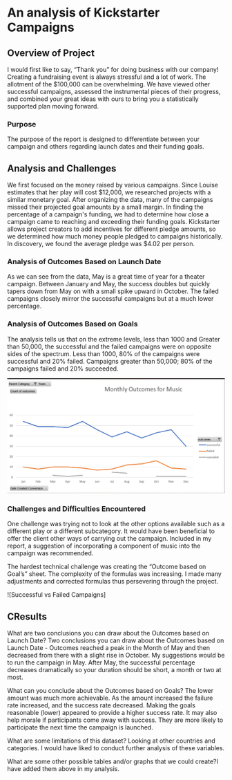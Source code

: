 # An analysis of Kickstarter Campaigns
## Overview of Project
I would first like to say, “Thank you” for doing business with our company! Creating a fundraising event is always stressful and a lot of work. The allotment of the $100,000 can be overwhelming. We have viewed other successful campaigns, assessed the instrumental pieces of their progress, and combined your great ideas with ours to bring you a statistically supported plan moving forward.

### Purpose
The purpose of the report is designed to differentiate between your campaign and others regarding launch dates and their funding goals.

## Analysis and Challenges
We first focused on the money raised by various campaigns. Since Louise estimates that her play will cost $12,000, we researched projects with a similar monetary goal. After organizing the data, many of the campaigns missed their projected goal amounts by a small margin. In finding the percentage of a campaign's funding, we had to determine how close a campaign came to reaching and exceeding their funding goals. Kickstarter allows project creators to add incentives for different pledge amounts, so we determined how much money people pledged to campaigns historically. In discovery, we found the average pledge was $4.02 per person.

### Analysis of Outcomes Based on Launch Date
As we can see from the data, May is a great time of year for a theater campaign. Between January and May, the success doubles but quickly tapers down from May on with a small spike upward in October. The failed campaigns closely mirror the successful campaigns but at a much lower percentage.

### Analysis of Outcomes Based on Goals
The analysis tells us that on the extreme levels, less than 1000 and Greater than 50,000, the successful and the failed campaigns were on opposite sides of the spectrum. Less than 1000, 80% of the campaigns were successful and 20% failed. Campaigns greater than 50,000; 80% of the campaigns failed and 20% succeeded.

![Outcomes_vs_Goals](https://github.com/hansonj34/kickstarter/blob/main/Analysis%20Projects/Resources%20file/Monthly%20outcomes%20for%20Music.png)

### Challenges and Difficulties Encountered
One challenge was trying not to look at the other options available such as a different play or a different subcategory. It would have been beneficial to offer the client other ways of carrying out the campaign. Included in my report, a suggestion of incorporating a component of music into the campaign was recommended.

The hardest technical challenge was creating the “Outcome based on Goal’s” sheet. The complexity of the formulas was increasing. I made many adjustments and corrected formulas thus persevering through the project.

![Successful vs  Failed Campaigns]

## CResults
What are two conclusions you can draw about the Outcomes based on Launch Date? Two conclusions you can draw about the Outcomes based on Launch Date - Outcomes reached a peak in the Month of May and then decreased from there with a slight rise in October. My suggestions would be to run the campaign in May. After May, the successful percentage decreases dramatically so your duration should be short, a month or two at most.

What can you conclude about the Outcomes based on Goals? The lower amount was much more achievable. As the amount increased the failure rate increased, and the success rate decreased. Making the goals reasonable (lower) appeared to provide a higher success rate. It may also help morale if participants come away with success. They are more likely to participate the next time the campaign is launched.

What are some limitations of this dataset? Looking at other countries and categories. I would have liked to conduct further analysis of these variables.

What are some other possible tables and/or graphs that we could create?I have added them above in my analysis.
